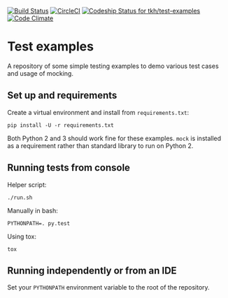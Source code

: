 [![Build Status](https://travis-ci.org/tkh/test-examples.svg?branch=master)](https://travis-ci.org/tkh/test-examples) [![CircleCI](https://circleci.com/gh/tkh/test-examples.svg?style=svg)](https://circleci.com/gh/tkh/test-examples) [ ![Codeship Status for tkh/test-examples](https://app.codeship.com/projects/c3f85ce0-e33e-0134-12a6-3ae0b9756505/status?branch=master)](https://app.codeship.com/projects/205976) [![Code Climate](https://codeclimate.com/github/tkh/test-examples/badges/gpa.svg)](https://codeclimate.com/github/tkh/test-examples)

# Test examples
A repository of some simple testing examples to demo various test cases and
usage of mocking.

## Set up and requirements
Create a virtual environment and install from `requirements.txt`:

    pip install -U -r requirements.txt

Both Python 2 and 3 should work fine for these examples. `mock` is installed as
a requirement rather than standard library to run on Python 2.

## Running tests from console
Helper script:

    ./run.sh

Manually in bash:

    PYTHONPATH=. py.test

Using tox:

    tox

## Running independently or from an IDE
Set your `PYTHONPATH` environment variable to the root of the repository.
